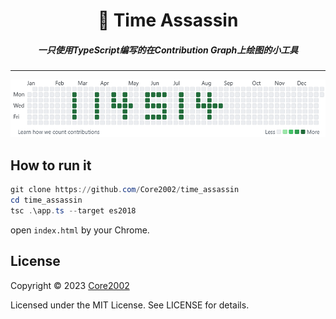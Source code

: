<h1 align="center">🔪 Time Assassin</h1>
<h5 align="center">一只使用TypeScript编写的在Contribution Graph上绘图的小工具</h5>

------

![demo](demo.png)

## How to run it

```powershell
git clone https://github.com/Core2002/time_assassin
cd time_assassin
tsc .\app.ts --target es2018
```

open `index.html` by your Chrome.

## License

Copyright &copy; 2023 [Core2002](https://github.com/Core2002)

Licensed under the MIT License. See LICENSE for details.
